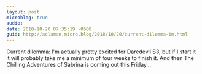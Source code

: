 ```yaml
---
layout: post
microblog: true
audio: 
date: 2018-10-20 07:35:19 -0600
guid: http://aclaman.micro.blog/2018/10/20/current-dilemma-im.html
---
```

Current dilemma: I'm actually pretty excited for Daredevil S3, but if I start it it will probably take me a minimum of four weeks to finish it. And then The Chilling Adventures of Sabrina is coming out this Friday…
